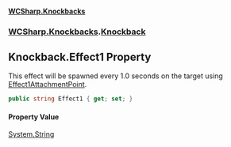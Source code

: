 #### [WCSharp\.Knockbacks](README.md 'README')
### [WCSharp\.Knockbacks](WCSharp.Knockbacks.md 'WCSharp\.Knockbacks').[Knockback](WCSharp.Knockbacks.Knockback.md 'WCSharp\.Knockbacks\.Knockback')

## Knockback\.Effect1 Property

This effect will be spawned every 1\.0 seconds on the target using [Effect1AttachmentPoint](WCSharp.Knockbacks.Knockback.Effect1AttachmentPoint.md 'WCSharp\.Knockbacks\.Knockback\.Effect1AttachmentPoint')\.

```csharp
public string Effect1 { get; set; }
```

#### Property Value
[System\.String](https://learn.microsoft.com/en-us/dotnet/api/system.string 'System\.String')